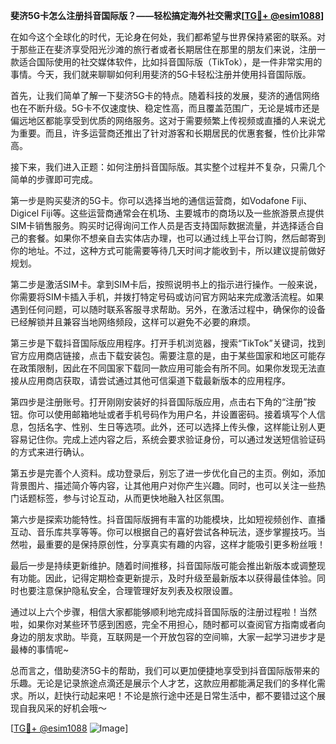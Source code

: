 **斐济5G卡怎么注册抖音国际版？——轻松搞定海外社交需求[[TG💪+ @esim1088](https://t.me/s/esim1088)]**

在如今这个全球化的时代，无论身在何处，我们都希望与世界保持紧密的联系。对于那些正在斐济享受阳光沙滩的旅行者或者长期居住在那里的朋友们来说，注册一款适合国际使用的社交媒体软件，比如抖音国际版（TikTok），是一件非常实用的事情。今天，我们就来聊聊如何利用斐济的5G卡轻松注册并使用抖音国际版。

首先，让我们简单了解一下斐济5G卡的特点。随着科技的发展，斐济的通信网络也在不断升级。5G卡不仅速度快、稳定性高，而且覆盖范围广，无论是城市还是偏远地区都能享受到优质的网络服务。这对于需要频繁上传视频或直播的人来说尤为重要。而且，许多运营商还推出了针对游客和长期居民的优惠套餐，性价比非常高。

接下来，我们进入正题：如何注册抖音国际版。其实整个过程并不复杂，只需几个简单的步骤即可完成。

第一步是购买斐济的5G卡。你可以选择当地的通信运营商，如Vodafone Fiji、Digicel Fiji等。这些运营商通常会在机场、主要城市的商场以及一些旅游景点提供SIM卡销售服务。购买时记得询问工作人员是否支持国际数据流量，并选择适合自己的套餐。如果你不想亲自去实体店办理，也可以通过线上平台订购，然后邮寄到你的地址。不过，这种方式可能需要等待几天时间才能收到卡，所以建议提前做好规划。

第二步是激活SIM卡。拿到SIM卡后，按照说明书上的指示进行操作。一般来说，你需要将SIM卡插入手机，并拨打特定号码或访问官方网站来完成激活流程。如果遇到任何问题，可以随时联系客服寻求帮助。另外，在激活过程中，确保你的设备已经解锁并且兼容当地网络频段，这样可以避免不必要的麻烦。

第三步是下载抖音国际版应用程序。打开手机浏览器，搜索“TikTok”关键词，找到官方应用商店链接，点击下载安装包。需要注意的是，由于某些国家和地区可能存在政策限制，因此在不同国家下载同一款应用可能会有所不同。如果你发现无法直接从应用商店获取，请尝试通过其他可信渠道下载最新版本的应用程序。

第四步是注册账号。打开刚刚安装好的抖音国际版应用，点击右下角的“注册”按钮。你可以使用邮箱地址或者手机号码作为用户名，并设置密码。接着填写个人信息，包括名字、性别、生日等选项。此外，还可以选择上传头像，这样能让别人更容易记住你。完成上述内容之后，系统会要求验证身份，可以通过发送短信验证码的方式来进行确认。

第五步是完善个人资料。成功登录后，别忘了进一步优化自己的主页。例如，添加背景图片、描述简介等内容，让其他用户对你产生兴趣。同时，也可以关注一些热门话题标签，参与讨论互动，从而更快地融入社区氛围。

第六步是探索功能特性。抖音国际版拥有丰富的功能模块，比如短视频创作、直播互动、音乐库共享等等。你可以根据自己的喜好尝试各种玩法，逐步掌握技巧。当然啦，最重要的是保持原创性，分享真实有趣的内容，这样才能吸引更多粉丝哦！

最后一步是持续更新维护。随着时间推移，抖音国际版可能会推出新版本或调整现有功能。因此，记得定期检查更新提示，及时升级至最新版本以获得最佳体验。同时也要注意保护隐私安全，合理管理好友列表及权限设置。

通过以上六个步骤，相信大家都能够顺利地完成抖音国际版的注册过程啦！当然啦，如果你对某些环节感到困惑，完全不用担心，随时都可以查阅官方指南或者向身边的朋友求助。毕竟，互联网是一个开放包容的空间嘛，大家一起学习进步才是最棒的事情呢~

总而言之，借助斐济5G卡的帮助，我们可以更加便捷地享受到抖音国际版带来的乐趣。无论是记录旅途点滴还是展示个人才艺，这款应用都能满足我们的多样化需求。所以，赶快行动起来吧！不论是旅行途中还是日常生活中，都不要错过这个展现自我风采的好机会哦～

[[TG💪+ @esim1088](https://t.me/s/esim1088) ![Image](https://i.postimg.cc/4NQfJmqS/Snipaste-2025-05-13-00-14-12.png)]